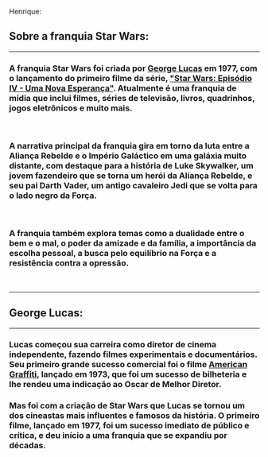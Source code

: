 Henrique:

## Sobre a franquia **Star Wars**: 
---
  ### A franquia Star Wars foi criada por [George Lucas](https://www.suno.com.br/tudo-sobre/george-lucas/) em 1977, com o lançamento do primeiro filme da série, ["Star Wars: Episódio IV - Uma Nova Esperança"](https://www.imdb.com/title/tt0076759/?ref_=nv_sr_srsg_1). Atualmente é uma franquia de mídia que inclui filmes, séries de televisão, livros, quadrinhos, jogos eletrônicos e muito mais.
<br>

  ### A narrativa principal da franquia gira em torno da luta entre a Aliança Rebelde e o Império Galáctico em uma galáxia muito distante, com destaque para a história de Luke Skywalker, um jovem fazendeiro que se torna um herói da Aliança Rebelde, e seu pai Darth Vader, um antigo cavaleiro Jedi que se volta para o lado negro da Força.
<br>

  ### A franquia também explora temas como a dualidade entre o bem e o mal, o poder da amizade e da família, a importância da escolha pessoal, a busca pelo equilíbrio na Força e a resistência contra a opressão.
  <br>

---
## George Lucas:
---
  ### Lucas começou sua carreira como diretor de cinema independente, fazendo filmes experimentais e documentários. Seu primeiro grande sucesso comercial foi o filme [American Graffiti](https://www.imdb.com/title/tt0069704/), lançado em 1973, que foi um sucesso de bilheteria e lhe rendeu uma indicação ao Oscar de Melhor Diretor.

  ### Mas foi com a criação de Star Wars que Lucas se tornou um dos cineastas mais influentes e famosos da história. O primeiro filme, lançado em 1977, foi um sucesso imediato de público e crítica, e deu início a uma franquia que se expandiu por décadas.